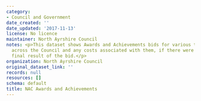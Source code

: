 ```yaml
---
category:
- Council and Government
date_created: ''
date_updated: '2017-11-13'
license: No licence
maintainer: North Ayrshire Council
notes: <p>This dataset shows Awards and Achievements bids for various teams and projects
  across the Council and any costs associated with them, if there were any, and the
  final result of the bid.</p>
organization: North Ayrshire Council
original_dataset_link: ''
records: null
resources: []
schema: default
title: NAC Awards and Achievements
---
```

